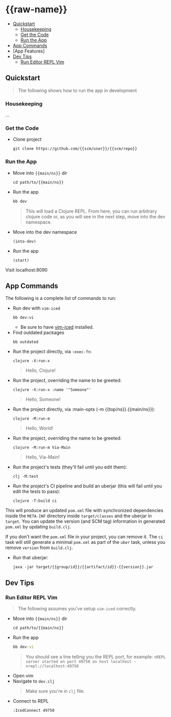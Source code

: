 # {{raw-name}}

* [Quickstart]
  * [Housekeeping]
  * [Get the Code]
  * [Run the App]
* [App Commands]
* [App Features]
* [Dev Tips]
  * [Run Editor REPL Vim]


## Quickstart

> The following shows how to run the app in development

### Housekeeping

...

### Get the Code

* Clone project
  ```
  git clone https://github.com/{{scm/user}}/{{scm/repo}}
  ```

### Run the App


* Move into `{{main/ns}}` dir
  ```command
  cd path/to/{{main/ns}}
  ```
* Run the app
  ```clojure
  bb dev
  ```
  > This will load a Clojure REPL. From here, you can run arbitrary clojure
  > code or, as you will see in the next step, move into the dev namespace.
* Move into the dev namespace
  ```command
  (into-dev)
  ```
* Run the app
  ```command
  (start)
  ```

Visit localhost:8090


## App Commands

The following is a complete list of commands to run:

* Run dev with `vim-iced`
  ```command
  bb dev:vi
  ```
  - Be sure to have [vim-iced] installed.
* Find outdated packages
  ```command
  bb outdated
  ```
* Run the project directly, via `:exec-fn`:
  ```command
  clojure -X:run-x
  ```
  > Hello, Clojure!
* Run the project, overriding the name to be greeted:
  ```command
  clojure -X:run-x :name '"Someone"'
  ```
  > Hello, Someone!
* Run the project directly, via :main-opts (-m {{top/ns}}.{{main/ns}}):
  ```command
  clojure -M:run-m
  ```
  > Hello, World!
* Run the project, overriding the name to be greeted:
  ```command
  clojure -M:run-m Via-Main
  ```
  > Hello, Via-Main!
* Run the project's tests (they'll fail until you edit them):
  ```command
  clj -M:test
  ```
* Run the project's CI pipeline and build an uberjar (this will fail until you edit the tests to pass):
  ```command
  clojure -T:build ci
  ```

This will produce an updated `pom.xml` file with synchronized dependencies inside the `META-INF`
directory inside `target/classes` and the uberjar in `target`. You can update the version (and SCM tag)
information in generated `pom.xml` by updating `build.clj`.

If you don't want the `pom.xml` file in your project, you can remove it. The `ci` task will
still generate a minimal `pom.xml` as part of the `uber` task, unless you remove `version`
from `build.clj`.

* Run that uberjar:
  ```command
  java -jar target/{{group/id}}/{{artifact/id}}-{{version}}.jar
  ```

## Dev Tips

### Run Editor REPL Vim

> The following assumes you've setup `vim-iced` correctly.

* Move into `{{main/ns}}` dir
  ```command
  cd path/to/{{main/ns}}
  ```
* Run the app
  ```clojure
  bb dev:vi
  ```
  > You should see a line telling you the REPL port, for example:
  > `nREPL server started on port 49750 on host localhost - nrepl://localhost:49750`
* Open vim
* Navigate to `dev.clj`
  > Make sure you're in `clj` file.
* Connect to REPL
  ```bash
  :IcedConnect 49750
  ```

[Quickstart]: #quickstart
[Housekeeping]: #housekeeping
[Get the Code]: #get-the-code
[Run the App]: #run-the-app
[App Commands]: #app-commands
[Dev Tips]: #dev-tips
[Run Editor REPL Vim]: #run-editor-repl-vim
[Todo]: #todo

[vim-iced]: https://github.com/liquidz/vim-iced
